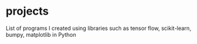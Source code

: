 # projects
List of programs I created using libraries such as tensor flow, scikit-learn, bumpy, matplotlib in Python
